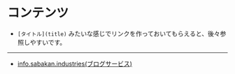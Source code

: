 <!-- TITLE: Write Freely 関連 -->
<!-- SUBTITLE: Write Freelyに関するあれこれ -->

# コンテンツ
* `[タイトル](title)` みたいな感じでリンクを作っておいてもらえると、後々参照しやすいです。

----

* [info.sabakan.industries(ブログサービス)](https://info.sabakan.industries)